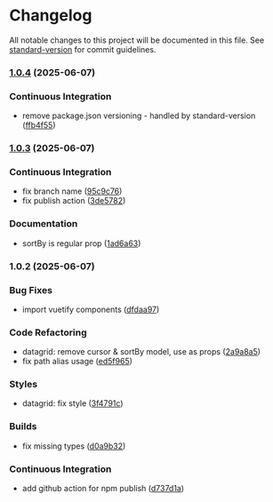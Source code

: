 # Changelog

All notable changes to this project will be documented in this file. See [standard-version](https://github.com/conventional-changelog/standard-version) for commit guidelines.

### [1.0.4](https://github.com/aipng/vuetify-datagrid/compare/v1.0.3...v1.0.4) (2025-06-07)


### Continuous Integration

* remove package.json versioning - handled by standard-version ([ffb4f55](https://github.com/aipng/vuetify-datagrid/commit/ffb4f555272c63ab49a6d8e759a79f8b38e2df2b))

### [1.0.3](https://github.com/aipng/vuetify-datagrid/compare/v1.0.2...v1.0.3) (2025-06-07)


### Continuous Integration

* fix branch name ([95c9c76](https://github.com/aipng/vuetify-datagrid/commit/95c9c76b62128975bf0ff3db34e8374a99ff6728))
* fix publish action ([3de5782](https://github.com/aipng/vuetify-datagrid/commit/3de57827a0d8f3ddb73e59ed181b853fc1e95270))


### Documentation

* sortBy is regular prop ([1ad6a63](https://github.com/aipng/vuetify-datagrid/commit/1ad6a6359ab11c5e0440ef4ab69bffedc5307c0a))

### 1.0.2 (2025-06-07)


### Bug Fixes

* import vuetify components ([dfdaa97](https://github.com/aipng/vuetify-datagrid/commit/dfdaa97cafba06253e6dc87dee0ff4db0ec1a1a4))


### Code Refactoring

* datagrid: remove cursor & sortBy model, use as props ([2a9a8a5](https://github.com/aipng/vuetify-datagrid/commit/2a9a8a521552ada0533bbb71985bc8faddf264aa))
* fix path alias usage ([ed5f965](https://github.com/aipng/vuetify-datagrid/commit/ed5f96562183ce580ecf2b6f6a6d2522856c4b14))


### Styles

* datagrid: fix style ([3f4791c](https://github.com/aipng/vuetify-datagrid/commit/3f4791c74670bc4e52b6f17e4d34f89708243e65))


### Builds

* fix missing types ([d0a9b32](https://github.com/aipng/vuetify-datagrid/commit/d0a9b32d3faa2057172114c5f0d9056eb22e446c))


### Continuous Integration

* add github action for npm publish ([d737d1a](https://github.com/aipng/vuetify-datagrid/commit/d737d1a94a577d046dfb494b12e7f826e6087d89))
